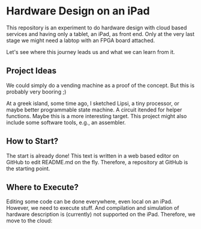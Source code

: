 # Hardware Design on an iPad

This repository is an experiment to do hardware design with cloud based services and having only a tablet, an iPad, as front end. Only at the very last stage we might need a labtop with an FPGA board attached.

Let's see where this journey leads us and what we can learn from it.

## Project Ideas

We could simply do a vending machine as a proof of the concept. But this is probably very booring ;)

At a greek island, some time ago, I sketched Lipsi, a tiny processor, or maybe better programmable state machine. A circuit itended for helper functions. Maybe this is a more interesting target. This project might also include some software tools, e.g., an assembler.


## How to Start?

The start is already done! This text is written in a web based editor on GitHub to edit README.md on the fly. Therefore, a repository at GitHub is the starting point.

## Where to Execute?

Editing some code can be done everywhere, even local on an iPad. However, we need to execute stuff. And compilation and simulation of hardware description is (currently) not supported on the iPad. Therefore, we move to the cloud: 
